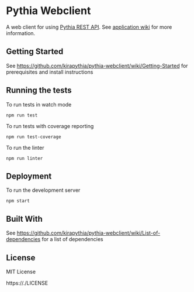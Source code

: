 # Pythia Webclient

A web client for using [Pythia REST API](https://github.com/kirapythia/pythia-backend). See [application wiki](https://github.com/kirapythia/pythia-webclient/wiki/) for more information.

## Getting Started

See https://github.com/kirapythia/pythia-webclient/wiki/Getting-Started for prerequisites and install instructions

## Running the tests

To run tests in watch mode
```
npm run test
```

To run tests with coverage reporting
```
npm run test-coverage
```

To run the linter
```
npm run linter
```

## Deployment

To run the development server
```
npm start
```

## Built With

See https://github.com/kirapythia/pythia-webclient/wiki/List-of-dependencies for a list of dependencies

## License
MIT License

https://./LICENSE

